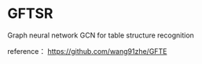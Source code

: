 # GFTSR
Graph neural network GCN for table structure recognition

reference：
https://github.com/wang91zhe/GFTE

